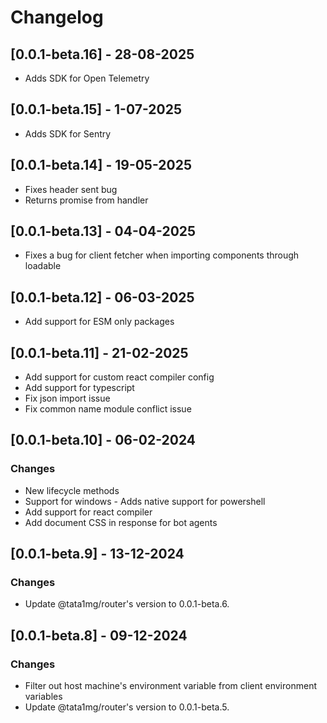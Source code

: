 # Changelog

## [0.0.1-beta.16] - 28-08-2025

-   Adds SDK for Open Telemetry

## [0.0.1-beta.15] - 1-07-2025

-   Adds SDK for Sentry

## [0.0.1-beta.14] - 19-05-2025

-   Fixes header sent bug
-   Returns promise from handler

## [0.0.1-beta.13] - 04-04-2025

-   Fixes a bug for client fetcher when importing components through loadable

## [0.0.1-beta.12] - 06-03-2025

-   Add support for ESM only packages

## [0.0.1-beta.11] - 21-02-2025

-   Add support for custom react compiler config
-   Add support for typescript
-   Fix json import issue
-   Fix common name module conflict issue

## [0.0.1-beta.10] - 06-02-2024

### Changes

-   New lifecycle methods
-   Support for windows - Adds native support for powershell
-   Add support for react compiler
-   Add document CSS in response for bot agents

## [0.0.1-beta.9] - 13-12-2024

### Changes

-   Update @tata1mg/router's version to 0.0.1-beta.6.

## [0.0.1-beta.8] - 09-12-2024

### Changes

-   Filter out host machine's environment variable from client environment variables
-   Update @tata1mg/router's version to 0.0.1-beta.5.
